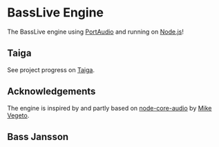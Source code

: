 # BassLive Engine

The BassLive engine using [PortAudio](http://www.portaudio.com/) and running on [Node.js](https://nodejs.org/)!

## Taiga

See project progress on [Taiga](https://tree.taiga.io/project/bassjansson-basslive/).

## Acknowledgements

The engine is inspired by and partly based on [node-core-audio](https://github.com/AudioNet/node-core-audio) by [Mike Vegeto](https://github.com/ZECTBynmo).

## Bass Jansson
